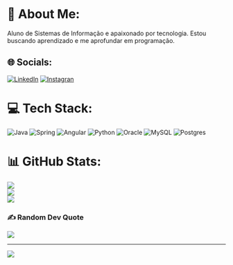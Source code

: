 # 💫 About Me:
Aluno de Sistemas de Informação e apaixonado por tecnologia. Estou buscando aprendizado e me aprofundar em programação.<br>


## 🌐 Socials:
[![LinkedIn](https://img.shields.io/badge/LinkedIn-0077B5?style=for-the-badge&logo=linkedin&logoColor=white)](https://linkedin.com/in/https://www.linkedin.com/in/lucas-rodrigues-25ti/) 
[![Instagran](https://img.shields.io/badge/Instagram-E4405F?style=for-the-badge&logo=instagram&logoColor=white)](https://www.instagram.com/lucasro07/)

# 💻 Tech Stack:
![Java](https://img.shields.io/badge/Java-ED8B00?style=for-the-badge&logo=openjdk&logoColor=white) ![Spring](https://img.shields.io/badge/Spring-6DB33F?style=for-the-badge&logo=spring&logoColor=white) ![Angular](https://img.shields.io/badge/AngularJS-E23237?style=for-the-badge&logo=angularjs&logoColor=white) ![Python](https://img.shields.io/badge/Python-14354C?style=for-the-badge&logo=python&logoColor=white) ![Oracle](https://img.shields.io/badge/Oracle-F80000?style=for-the-badge&logo=Oracle&logoColor=white) ![MySQL](https://img.shields.io/badge/MySQL-005C84?style=for-the-badge&logo=mysql&logoColor=white) ![Postgres](https://img.shields.io/badge/PostgreSQL-316192?style=for-the-badge&logo=postgresql&logoColor=white)
# 📊 GitHub Stats:
![](https://github-readme-stats.vercel.app/api?username=LucasAS07&theme=dark&hide_border=false&include_all_commits=false&count_private=false)<br/>
![](https://github-readme-streak-stats.herokuapp.com/?user=LucasAS07&theme=dark&hide_border=false)<br/>
![](https://github-readme-stats.vercel.app/api/top-langs/?username=LucasAS07&theme=dark&hide_border=false&include_all_commits=false&count_private=false&layout=compact)

### ✍️ Random Dev Quote
![](https://quotes-github-readme.vercel.app/api?type=horizontal&theme=dark)

---
[![](https://visitcount.itsvg.in/api?id=LucasAS07&icon=0&color=7)](https://visitcount.itsvg.in)
